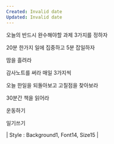 ```yaml
---
Created: Invalid date
Updated: Invalid date
---
```

오늘의 반드시 완수해야할 과제 3가지를 정하자

20분 한가지 일에 집중하고 5분 잡일하자

땀을 흘려라

감사노트를 써라 매일 3가지씩

오늘 한일을 되돌아보고 고칠점을 찾아보라

30분간 책을 읽어라

운동하기

일기쓰기

| Style : Background1, Font14, Size15 |